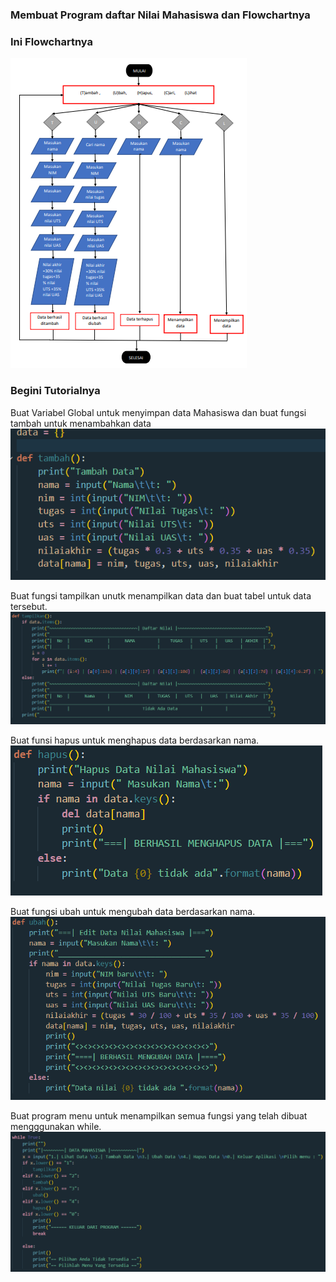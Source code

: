 ### Membuat Program daftar Nilai Mahasiswa dan Flowchartnya
### Ini Flowchartnya
![Flowchart](src/flowchart.png)

### Begini Tutorialnya

Buat Variabel Global untuk menyimpan data Mahasiswa dan buat fungsi tambah untuk menambahkan data
![ss1](src/ss1.png)

Buat fungsi tampilkan unutk menampilkan data dan buat tabel untuk data tersebut.
![ss2](src/ss2.png)

Buat funsi hapus untuk menghapus data berdasarkan nama.
![ss3](src/ss3.png)

Buat fungsi ubah untuk mengubah data berdasarkan nama.
![ss4](src/ss4.png)

Buat program menu untuk menampilkan semua fungsi yang telah dibuat mengggunakan while.
![ss5](src/ss5.png)

